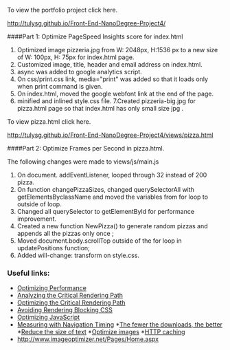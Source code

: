 To view the portfolio project click here.

http://tulysg.github.io/Front-End-NanoDegree-Project4/

####Part 1: Optimize PageSpeed Insights score for index.html

1. Optimized image pizzeria.jpg from W: 2048px, H:1536 px to a new size of W: 100px, H: 75px for index.html page.
2. Customized image, title, header and email address on index.html.
3. async was added to google analytics script.
4. On css/print.css link, media="print" was added so that it loads only when print command is given.
5. On index.html, moved the google webfont link at the end of the page.
6. minified and inlined style.css file.
7.Created pizzeria-big.jpg for pizza.html page so that  index.html has only small  size jpg .

To view pizza.html click here.

http://tulysg.github.io/Front-End-NanoDegree-Project4/views/pizza.html

####Part 2: Optimize Frames per Second in pizza.html.

The following changes were made to views/js/main.js 

1. On document. addEventListener, looped through 32 instead of 200 pizza. 
2. On function changePizzaSizes, changed querySelectorAll with getElementsByclassName and moved the variables from for loop to outside of loop.
3. Changed all querySelector to getElementById for performance improvement.
4. Created a new function NewPizza() to generate random pizzas and appends all the pizzas only once ;
5. Moved document.body.scrollTop outside of the for loop in updatePositions function;
6. Added will-change: transform on style.css.


### Useful links:

* [Optimizing Performance](https://developers.google.com/web/fundamentals/performance/ )
* [Analyzing the Critical Rendering Path](https://developers.google.com/web/fundamentals/performance/critical-rendering-path/analyzing-crp.html )
* [Optimizing the Critical Rendering Path](https://developers.google.com/web/fundamentals/performance/critical-rendering-path/optimizing-critical-rendering-path.html )
* [Avoiding Rendering Blocking CSS](https://developers.google.com/web/fundamentals/performance/critical-rendering-path/render-blocking-css.html)
* [Optimizing JavaScript](https://developers.google.com/web/fundamentals/performance/critical-rendering-path/adding-interactivity-with-javascript.html )
* [Measuring with Navigation Timing](https://developers.google.com/web/fundamentals/performance/critical-rendering-path/measure-crp.html )
*[The fewer the downloads, the better](https://developers.google.com/web/fundamentals/performance/optimizing-content-efficiency/eliminate-downloads.html)
*[Reduce the size of text](https://developers.google.com/web/fundamentals/performance/optimizing-content-efficiency/optimize-encoding-and-transfer.html)
*[Optimize images](https://developers.google.com/web/fundamentals/performance/optimizing-content-efficiency/image-optimization.html)
*[HTTP caching](https://developers.google.com/web/fundamentals/performance/optimizing-content-efficiency/http-caching.html)
* http://www.imageoptimizer.net/Pages/Home.aspx